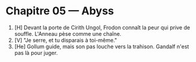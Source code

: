 # Chapitre 05 — Abyss

1. [H] Devant la porte de Cirith Ungol, Frodon connaît la peur qui prive de souffle. L'Anneau pèse comme une chaîne.
2. [V] "Je serre, et tu disparais à toi-même."
3. [He] Gollum guide, mais son pas louche vers la trahison. Gandalf n'est pas là pour juger.
